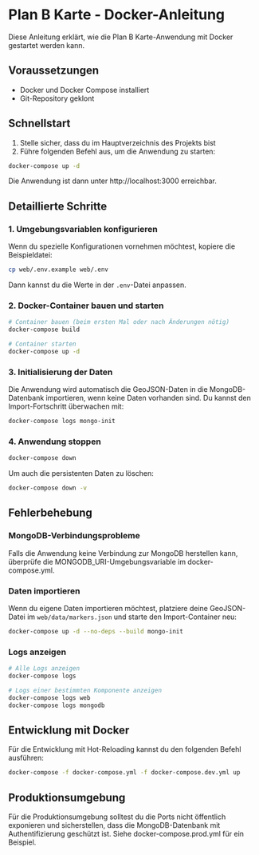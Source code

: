 # Plan B Karte - Docker-Anleitung

Diese Anleitung erklärt, wie die Plan B Karte-Anwendung mit Docker gestartet werden kann.

## Voraussetzungen

- Docker und Docker Compose installiert
- Git-Repository geklont

## Schnellstart

1. Stelle sicher, dass du im Hauptverzeichnis des Projekts bist
2. Führe folgenden Befehl aus, um die Anwendung zu starten:

```bash
docker-compose up -d
```

Die Anwendung ist dann unter http://localhost:3000 erreichbar.

## Detaillierte Schritte

### 1. Umgebungsvariablen konfigurieren

Wenn du spezielle Konfigurationen vornehmen möchtest, kopiere die Beispieldatei:

```bash
cp web/.env.example web/.env
```

Dann kannst du die Werte in der `.env`-Datei anpassen.

### 2. Docker-Container bauen und starten

```bash
# Container bauen (beim ersten Mal oder nach Änderungen nötig)
docker-compose build

# Container starten
docker-compose up -d
```

### 3. Initialisierung der Daten

Die Anwendung wird automatisch die GeoJSON-Daten in die MongoDB-Datenbank importieren, 
wenn keine Daten vorhanden sind. Du kannst den Import-Fortschritt überwachen mit:

```bash
docker-compose logs mongo-init
```

### 4. Anwendung stoppen

```bash
docker-compose down
```

Um auch die persistenten Daten zu löschen:

```bash
docker-compose down -v
```

## Fehlerbehebung

### MongoDB-Verbindungsprobleme

Falls die Anwendung keine Verbindung zur MongoDB herstellen kann, 
überprüfe die MONGODB_URI-Umgebungsvariable im docker-compose.yml.

### Daten importieren

Wenn du eigene Daten importieren möchtest, platziere deine GeoJSON-Datei im 
`web/data/markers.json` und starte den Import-Container neu:

```bash
docker-compose up -d --no-deps --build mongo-init
```

### Logs anzeigen

```bash
# Alle Logs anzeigen
docker-compose logs

# Logs einer bestimmten Komponente anzeigen
docker-compose logs web
docker-compose logs mongodb
```

## Entwicklung mit Docker

Für die Entwicklung mit Hot-Reloading kannst du den folgenden Befehl ausführen:

```bash
docker-compose -f docker-compose.yml -f docker-compose.dev.yml up
```

## Produktionsumgebung

Für die Produktionsumgebung solltest du die Ports nicht öffentlich exponieren und
sicherstellen, dass die MongoDB-Datenbank mit Authentifizierung geschützt ist.
Siehe docker-compose.prod.yml für ein Beispiel. 